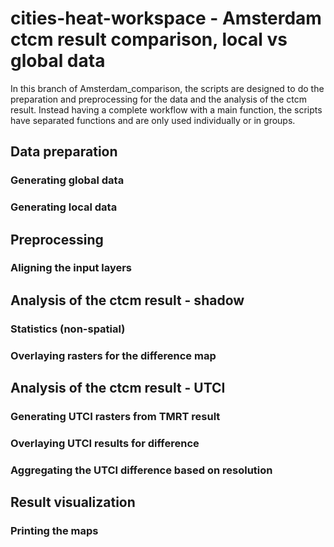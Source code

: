 # cities-heat-workspace - Amsterdam ctcm result comparison, local vs global data
In this branch of Amsterdam_comparison, the scripts are designed to do the preparation and preprocessing for the data and the analysis of the ctcm result. Instead having a complete workflow with a main function, the scripts have separated functions and are only used individually or in groups. 

## Data preparation
### Generating global data

### Generating local data

## Preprocessing
### Aligning the input layers

## Analysis of the ctcm result - shadow
### Statistics (non-spatial)
### Overlaying rasters for the difference map

## Analysis of the ctcm result - UTCI
### Generating UTCI rasters from TMRT result
### Overlaying UTCI results for difference
### Aggregating the UTCI difference based on resolution

## Result visualization
### Printing the maps
